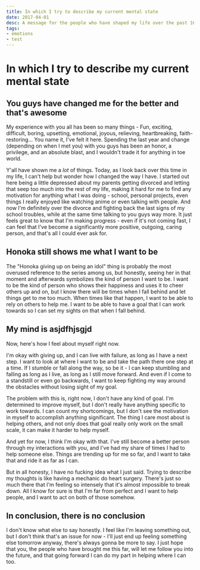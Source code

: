 ```yaml
---
title: In which I try to describe my current mental state
date: 2017-04-01
desc: A message for the people who have shaped my life over the past 16-ish months.
tags:
- emotions
- test
---
```


# In which I try to describe my current mental state

## You guys have changed me for the better and that's awesome

My experience with you all has been so many things - Fun, exciting, difficult, boring, upsetting, emotional, joyous, relieving, heartbreaking, faith-restoring... You name it, I've felt it here. Spending the last year and change (depending on when I met you) with you guys has been an honor, a privilege, and an absolute blast, and I wouldn't trade it for anything in toe world.

Y'all have shown me a *lot* of things. Today, as I look back over this time in my life, I can't help but wonder how I changed the way I have. I started out here being a little depressed about my parents getting divorced and letting that seep too much into the rest of my life, making it hard for me to find any motivation for anything what I was doing - school, personal projects, even things I really enjoyed like watching anime or even talking with people. And now I'm definitely over the divorce and fighting back the last signs of my school troubles, while at the same time talking to you guys way more. It just feels great to know that I'm making progress - even if it's not coming fast, I can feel that I've become a significantly more positive, outgoing, caring person, and that's all I could ever ask for.

## Honoka still shows me what I want to be

The "Honoka giving up on being an idol" thing is probably the most overused reference to the series among us, but honestly, seeing her in that moment and afterwards symbolizes the kind of person I want to be. I want to be the kind of person who shows their happiness and uses it to cheer others up and on, but I know there will be times when I fall behind and let things get to me too much. When times like that happen, I want to be able to rely on others to help me. I want to be able to have a goal that I can work towards so I can set my sights on that when I fall behind.

## My mind is asjdfhjsgjd

Now, here's how I feel about myself right now.

I'm okay with giving up, and I can live with failure, as long as I have a next step. I want to look at where I want to be and take the path there one step at a time. If I stumble or fall along the way, so be it - I can keep stumbling and falling as long as I live, as long as I still move forward. And even if I come to a standstill or even go backwards, I want to keep fighting my way around the obstacles without losing sight of my goal.

The problem with this is, right now, I don't have any kind of goal. I'm determined to improve myself, but I don't really have anything specific to work towards. I can count my shortcomings, but I don't see the motivation in myself to accomplish anything significant. The thing I care most about is helping others, and not only does that goal really only work on the small scale, it can make it harder to help myself.

And yet for now, I think I'm okay with that. I've still become a better person through my interactions with you, and I've had my share of times I had to help someone else. Things are trending up for me so far, and I want to take that and ride it as far as I can.

But in all honesty, I have no fucking idea what I just said. Trying to describe my thoughts is like having a mechanic do heart surgery. There's just so much there that I'm feeling so intensely that it's almost impossible to break down. All I know for sure is that I'm far from perfect and I want to help people, and I want to act on both of those somehow.

## In conclusion, there is no conclusion

I don't know what else to say honestly. I feel like I'm leaving something out, but I don't think that's an issue for now - I'll just end up feeling something else tomorrow anyway, there's always gonna be more to say. I just hope that you, the people who have brought me this far, will let me follow you into the future, and that going forward I can do my part in helping where I can too.
